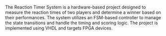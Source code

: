 The Reaction Timer System is a hardware-based project designed to measure the reaction times of
two players and determine a winner based on their performances. The system utilizes an FSM-based
controller to manage the state transitions and handle the timing and scoring logic. The project is
implemented using VHDL and targets FPGA devices.
